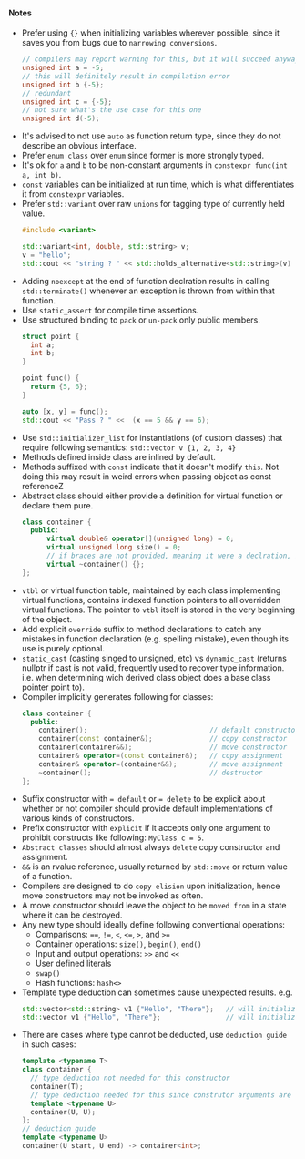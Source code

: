 #### Notes
- Prefer using `{}` when initializing variables wherever possible, since it saves you from bugs due to `narrowing conversions`.
  ```c++
  // compilers may report warning for this, but it will succeed anyway
  unsigned int a = -5;
  // this will definitely result in compilation error
  unsigned int b {-5};
  // redundant
  unsigned int c = {-5};
  // not sure what's the use case for this one
  unsigned int d(-5);
  ```
- It's advised to not use `auto` as function return type, since they do not describe an obvious interface.
- Prefer `enum class` over `enum` since former is more strongly typed.
- It's ok for `a` and `b` to be non-constant arguments in `constexpr func(int a, int b)`.
- `const` variables can be initialized at run time, which is what differentiates it from `constexpr` variables.
- Prefer `std::variant` over raw `unions` for tagging type of currently held value.
  ```c++
  #include <variant>
  
  std::variant<int, double, std::string> v;
  v = "hello";
  std::cout << "string ? " << std::holds_alternative<std::string>(v) << std::endl; 
  ```
- Adding `noexcept` at the end of function declration results in calling `std::terminate()` whenever an exception is thrown from within that function.
- Use `static_assert` for compile time assertions.
- Use structured binding to `pack` or `un-pack` only public members.
  ```c++
  struct point {
    int a;
    int b;
  }
  
  point func() {
    return {5, 6};
  }
  
  auto [x, y] = func();
  std::cout << "Pass ? " <<  (x == 5 && y == 6);
  ```
- Use `std::initializer_list` for instantiations (of custom classes) that require following semantics: `std::vector v {1, 2, 3, 4}`
- Methods defined inside class are inlined by default.
- Methods suffixed with `const` indicate that it doesn't modify `this`. Not doing this may result in weird errors when passing object as const referenceZ
- Abstract class should either provide a definition for virtual function or declare them pure.
  ```c++
  class container {
    public:
        virtual double& operator[](unsigned long) = 0;
        virtual unsigned long size() = 0;
        // if braces are not provided, meaning it were a declration, it would've been an error!
        virtual ~container() {};
  };
  ```
- `vtbl` or virtual function table, maintained by each class implementing virtual functions, contains indexed function pointers to all overridden virtual functions. The pointer to `vtbl` itself is stored in the very beginning of the object.
- Add explicit `override` suffix to method declarations to catch any mistakes in function declaration (e.g. spelling mistake), even though its use is purely optional.
- `static_cast` (casting singed to unsigned, etc) vs `dynamic_cast` (returns nullptr if cast is not valid, frequently used to recover type information. i.e. when determining wich derived class object does a base class pointer point to).
- Compiler implicitly generates following for classes:
  ```c++
  class container {
    public:
      container();                              // default constructor
      container(const container&);              // copy constructor
      container(container&&);                   // move constructor
      container& operator=(const container&);   // copy assignment
      container& operator=(container&&);        // move assignment
      ~container();                             // destructor
  };
  ```
- Suffix constructor with `= default` or `= delete` to be explicit about whether or not compiler should provide default implementations of various kinds of constructors.
- Prefix constructor with `explicit` if it accepts only one argument to prohibit constructs like following: `MyClass c = 5`.
- `Abstract classes` should almost always `delete` copy constructor and assignment.
- `&&` is an rvalue reference, usually returned by `std::move` or return value of a function.
- Compilers are designed to do `copy elision` upon initialization, hence move constructors may not be invoked as often.
- A move constructor should leave the object to be `moved from` in a state where it can be destroyed.
- Any new type should ideally define following conventional operations:
  - Comparisons: `==`, `!=`, `<`, `<=`, `>`, and `>=`
  - Container operations: `size()`, `begin()`, `end()`
  - Input and output operations: `>>` and `<<`
  - User defined literals
  - `swap()`
  - Hash functions: `hash<>`
- Template type deduction can sometimes cause unexpected results. e.g.
  ```c++
  std::vector<std::string> v1 {"Hello", "There"};   // will initialize with std::strings
  std::vector v1 {"Hello", "There"};                // will initialize with const char*

  ```
- There are cases where type cannot be deducted, use `deduction guide` in such cases:
  ```c++
  template <typename T>
  class container {
    // type deduction not needed for this constructor
    container(T);
    // type deduction needed for this since construtor arguments are not necessary same as T
    template <typename U>
    container(U, U);
  };
  // deduction guide  
  template <typename U>
  container(U start, U end) -> container<int>;
  ```
